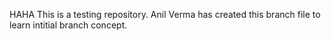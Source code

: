 HAHA
This is a testing repository.
Anil Verma has created this branch file to learn intitial branch concept.
